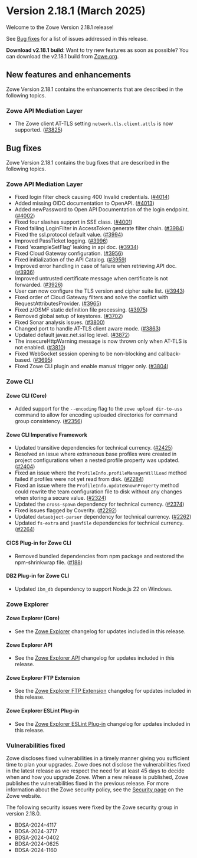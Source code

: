 # Version 2.18.1 (March 2025)

Welcome to the Zowe Version 2.18.1 release!

See [Bug fixes](#bug-fixes) for a list of issues addressed in this release.

**Download v2.18.1 build**: Want to try new features as soon as possible? You can download the v2.18.1 build from [Zowe.org](https://www.zowe.org/download.html).

## New features and enhancements

Zowe Version 2.18.1 contains the enhancements that are described in the following topics.

### Zowe API Mediation Layer

- The Zowe client AT-TLS setting `network.tls.client.attls` is now supported. ([#3825](https://github.com/zowe/api-layer/pull/3825)) 

## Bug fixes

Zowe Version 2.18.1 contains the bug fixes that are described in the following topics.

### Zowe API Mediation Layer

- Fixed login filter check causing 400 Invalid credentials. ([#4014](https://github.com/zowe/api-layer/pull/4014))
- Added missing OIDC documentation to OpenAPI. ([#4013](https://github.com/zowe/api-layer/pull/4013))
- Added newPassword to Open API Documentation of the login endpoint. ([#4002](https://github.com/zowe/api-layer/pull/4002))
- Fixed four slashes support in SSE class. ([#4001](https://github.com/zowe/api-layer/pull/4001))
- Fixed failing LoginFilter in AccessToken generate filter chain. ([#3984](https://github.com/zowe/api-layer/pull/3984))
- Fixed the ssl.protocol default value. ([#3994](https://github.com/zowe/api-layer/pull/3994))
- Improved PassTicket logging. ([#3996](https://github.com/zowe/api-layer/pull/3996))
- Fixed 'exampleSetFlag' leaking in api doc. ([#3934](https://github.com/zowe/api-layer/pull/3934))
- Fixed Cloud Gateway configuration. ([#3956](https://github.com/zowe/api-layer/pull/3956))
- Fixed initialization of the API Catalog. ([#3959](https://github.com/zowe/api-layer/pull/3959))
- Improved error handling in case of failure when retrieving API doc. ([#3936](https://github.com/zowe/api-layer/pull/3936))
- Improved untrusted certificate message when certificate is not forwarded. ([#3926](https://github.com/zowe/api-layer/pull/3926))
- User can now configure the TLS version and cipher suite list. ([#3943](https://github.com/zowe/api-layer/pull/3943))
- Fixed order of Cloud Gateway filters and solve the conflict with RequestAttributesProvider. ([#3965](https://github.com/zowe/api-layer/pull/3965))
- Fixed z/OSMF static definition file processing. ([#3975](https://github.com/zowe/api-layer/pull/3975))
- Removed global setup of keystores. ([#3702](https://github.com/zowe/api-layer/pull/3702))
- Fixed Sonar analysis issues. ([#3800](https://github.com/zowe/api-layer/pull/3800))
- Changed port to handle AT-TLS client aware mode. ([#3863](https://github.com/zowe/api-layer/pull/3863))
- Updated default javax.net.ssl log level. ([#3872](https://github.com/zowe/api-layer/pull/3872))
- The insecureHttpWarning message is now thrown only when AT-TLS is not enabled. ([#3810](https://github.com/zowe/api-layer/pull/3810))
- Fixed WebSocket session opening to be non-blocking and callback-based. ([#3695](https://github.com/zowe/api-layer/pull/3695))
- Fixed Zowe CLI plugin and enable manual trigger only. ([#3804](https://github.com/zowe/api-layer/pull/3804))

### Zowe CLI

#### Zowe CLI (Core)

- Added support for the `--encoding` flag to the `zowe upload dir-to-uss` command to allow for encoding uploaded directories for command group consistency. ([#2356](https://github.com/zowe/zowe-cli/pull/2356))

#### Zowe CLI Imperative Framework

- Updated transitive dependencies for technical currency. ([#2425](https://github.com/zowe/zowe-cli/pull/2425))
- Resolved an issue where extraneous base profiles were created in project configurations when a nested profile property was updated. ([#2404](https://github.com/zowe/zowe-cli/pull/2404))
- Fixed an issue where the `ProfileInfo.profileManagerWillLoad` method failed if profiles were not yet read from disk. ([#2284](https://github.com/zowe/zowe-cli/issues/2284))
- Fixed an issue where the `ProfileInfo.updateKnownProperty` method could rewrite the team configuration file to disk without any changes when storing a secure value. ([#2324](https://github.com/zowe/zowe-cli/issues/2324))
- Updated the `cross-spawn` dependency for technical currency. ([#2374](https://github.com/zowe/zowe-cli/pull/2374))
- Fixed issues flagged by Coverity. ([#2292](https://github.com/zowe/zowe-cli/pull/2292))
- Updated `dataobject-parser` dependency for technical currency. ([#2262](https://github.com/zowe/zowe-cli/pull/2262))
- Updated `fs-extra` and `jsonfile` dependencies for technical currency. ([#2264](https://github.com/zowe/zowe-cli/pull/2264))

#### CICS Plug-in for Zowe CLI

- Removed bundled dependencies from npm package and restored the npm-shrinkwrap file. ([#188](https://github.com/zowe/cics-for-zowe-client/pull/188))

#### DB2 Plug-in for Zowe CLI

- Updated `ibm_db` dependency to support Node.js 22 on Windows.

### Zowe Explorer

#### Zowe Explorer (Core)

- See the [Zowe Explorer](https://github.com/zowe/zowe-explorer-vscode/blob/main/packages/zowe-explorer/CHANGELOG.md) changelog for updates included in this release.

#### Zowe Explorer API

- See the [Zowe Explorer API](https://github.com/zowe/zowe-explorer-vscode/blob/main/packages/zowe-explorer-api/CHANGELOG.md) changelog for updates included in this release.

####  Zowe Explorer FTP Extension

- See the [Zowe Explorer FTP Extension](https://github.com/zowe/zowe-explorer-vscode/blob/main/packages/zowe-explorer-ftp-extension/CHANGELOG.md) changelog for updates included in this release.

#### Zowe Explorer ESLint Plug-in

- See the [Zowe Explorer ESLint Plug-in](https://github.com/zowe/zowe-explorer-vscode/blob/main/packages/eslint-plugin-zowe-explorer/CHANGELOG.md) changelog for updates included in this release.

### Vulnerabilities fixed

Zowe discloses fixed vulnerabilities in a timely manner giving you sufficient time to plan your upgrades. Zowe does not disclose the vulnerabilities fixed in the latest release as we respect the need for at least 45 days to decide when and how you upgrade Zowe. When a new release is published, Zowe publishes the vulnerabilities fixed in the previous release. For more information about the Zowe security policy, see the [Security page](https://www.zowe.org/security.html) on the Zowe website.

The following security issues were fixed by the Zowe security group in version 2.18.0.

- BDSA-2024-4117
- BDSA-2024-3717
- BDSA-2024-0402
- BDSA-2024-0625
- BDSA-2024-1160